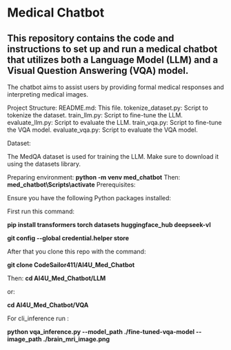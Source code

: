 # Medical Chatbot

## This repository contains the code and instructions to set up and run a medical chatbot that utilizes both a Language Model (LLM) and a Visual Question Answering (VQA) model. 

The chatbot aims to assist users by providing formal medical responses and interpreting medical images.

Project Structure:
README.md: This file.
tokenize_dataset.py: Script to tokenize the dataset.
train_llm.py: Script to fine-tune the LLM.
evaluate_llm.py: Script to evaluate the LLM.
train_vqa.py: Script to fine-tune the VQA model.
evaluate_vqa.py: Script to evaluate the VQA model.


Dataset:

The MedQA  dataset is used for training the LLM. Make sure to download it using the datasets library.

Preparing environment:
**python -m venv med_chatbot**
Then:
**med_chatbot\Scripts\activate**
Prerequisites:

Ensure you have the following Python packages installed:


First run this command:

**pip install transformers torch datasets huggingface_hub deepseek-vl**

**git config --global credential.helper store**

After that you clone this repo with the command:

**git clone CodeSailor411/AI4U_Med_Chatbot**

Then:
**cd AI4U_Med_Chatbot/LLM**

or:

**cd AI4U_Med_Chatbot/VQA**


For cli_inference run :

**python vqa_inference.py --model_path ./fine-tuned-vqa-model --image_path ./brain_mri_image.png**

